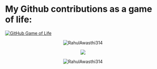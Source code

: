 # My Github contributions as a game of life:
[![GitHub Game of Life](https://github4life.herokuapp.com/RahulAwasthi314.gif?z=6)](https://github4life.herokuapp.com/RahulAwasthi314)
<p align="center">
<img src="https://github-readme-stats.vercel.app/api?username=RahulAwasthi314&show_icons=true&theme=dark" alt="RahulAwasthi314" />
</p>
<p align="center">
<img src="https://github-readme-streak-stats.herokuapp.com/?user=rahulawasthi314&theme=dark"  />
</p>
<p align="center">
<img src="https://github-readme-stats.vercel.app/api/top-langs/?username=RahulAwasthi314&theme=dark&layout=compact" alt="RahulAwasthi314" />
</p>
